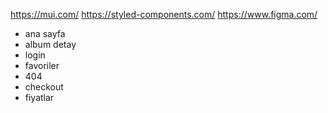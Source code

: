 https://mui.com/
https://styled-components.com/
https://www.figma.com/


- ana sayfa
- album detay
- login
- favoriler
- 404
- checkout
- fiyatlar